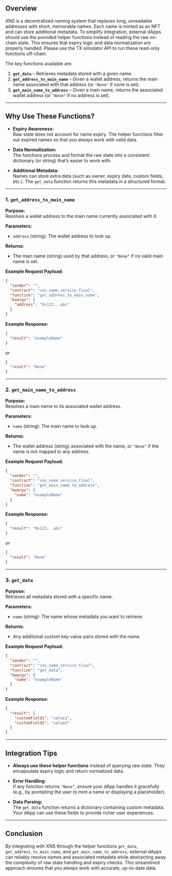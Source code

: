 ## Overview

XNS is a decentralized naming system that replaces long, unreadable addresses with short, memorable names. Each name is minted as an NFT and can store additional metadata. To simplify integration, external dApps should use the provided helper functions instead of reading the raw on-chain state. This ensures that expiry logic and data normalization are properly handled. Please use the TX simulator API to run these read-only functions off-chain.

The key functions available are:

1. **`get_data`** – Retrieves metadata stored with a given name.
2. **`get_address_to_main_name`** – Given a wallet address, returns the main name associated with that address (or `"None"` if none is set).
3. **`get_main_name_to_address`** – Given a main name, returns the associated wallet address (or `"None"` if no address is set).

---

## Why Use These Functions?

- **Expiry Awareness:**  
  Raw state does not account for name expiry. The helper functions filter out expired names so that you always work with valid data.

- **Data Normalization:**  
  The functions process and format the raw state into a consistent dictionary (or string) that’s easier to work with.

- **Additional Metadata:**  
  Names can store extra data (such as owner, expiry date, custom fields, etc.). The `get_data` function returns this metadata in a structured format.

---

### 1. `get_address_to_main_name`

**Purpose:**  
Resolves a wallet address to the main name currently associated with it.

**Parameters:**  
- `address` (string): The wallet address to look up.

**Returns:**  
- The main name (string) used by that address, or `"None"` if no valid main name is set.

**Example Request Payload:**

```json
{
  "sender": "",
  "contract": "con_name_service_final",
  "function": "get_address_to_main_name",
  "kwargs": {
    "address": "0x123...abc"
  }
}
```

**Example Response:**

```json
{
  "result": "exampleName"
}
```

*or*

```json
{
  "result": "None"
}
```

---

### 2. `get_main_name_to_address`

**Purpose:**  
Resolves a main name to its associated wallet address.

**Parameters:**  
- `name` (string): The main name to look up.

**Returns:**  
- The wallet address (string) associated with the name, or `"None"` if the name is not mapped to any address.

**Example Request Payload:**

```json
{
  "sender": "",
  "contract": "con_name_service_final",
  "function": "get_main_name_to_address",
  "kwargs": {
    "name": "exampleName"
  }
}
```

**Example Response:**

```json
{
  "result": "0x123...abc"
}
```

*or*

```json
{
  "result": "None"
}
```

---

### 3. `get_data`

**Purpose:**  
Retrieves all metadata stored with a specific name.

**Parameters:**  
- `name` (string): The name whose metadata you want to retrieve.

**Returns:**  
- Any additional custom key-value pairs stored with the name.

**Example Request Payload:**

```json
{
  "sender": "",
  "contract": "con_name_service_final",
  "function": "get_data",
  "kwargs": {
    "name": "exampleName"
  }
}
```

**Example Response:**

```json
{
  "result": {
    "customField1": "value1",
    "customField2": "value2"
  }
}
```

---

## Integration Tips

- **Always use these helper functions** instead of querying raw state. They encapsulate expiry logic and return normalized data.

- **Error Handling:**  
  If any function returns `"None"`, ensure your dApp handles it gracefully (e.g., by prompting the user to mint a name or displaying a placeholder).
  
- **Data Parsing:**  
  The `get_data` function returns a dictionary containing custom metadata. Your dApp can use these fields to provide richer user experiences.

---

## Conclusion

By integrating with XNS through the helper functions `get_data`, `get_address_to_main_name`, and `get_main_name_to_address`, external dApps can reliably resolve names and associated metadata while abstracting away the complexity of raw state handling and expiry checks. This streamlined approach ensures that you always work with accurate, up-to-date data.
